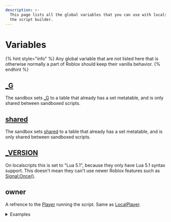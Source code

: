 ```yaml
---
description: >-
  This page lists all the global variables that you can use with localscripts in
  the script builder.
---
```


# Variables

{% hint style="info" %}
Any global variable that are not listed here that is otherwise normally a part of Roblox should keep their vanilla behavior.
{% endhint %}

## [\_G](https://create.roblox.com/docs/reference/engine/globals/LuaGlobals#\_G)

The sandbox sets [\_G](https://create.roblox.com/docs/reference/engine/globals/LuaGlobals#\_G) to a table that already has a set metatable, and is only shared between sandboxed scripts.

## [shared](https://create.roblox.com/docs/reference/engine/globals/RobloxGlobals#shared)

The sandbox sets [shared](https://create.roblox.com/docs/reference/engine/globals/RobloxGlobals#shared) to a table that already has a set metatable, and is only shared between sandboxed scripts.

## [\_VERSION](https://create.roblox.com/docs/reference/engine/globals/LuaGlobals#\_VERSION)

On localscripts this is set to "Lua 5.1", because they only have Lua 5.1 syntax support. This doesn't mean they can't use newer Roblox features such as [Signal:Once()](https://create.roblox.com/docs/reference/engine/datatypes/RBXScriptSignal#Once).

## owner

A refrence to the [Player](https://create.roblox.com/docs/reference/engine/classes/Player) running the script. Same as [LocalPlayer](https://create.roblox.com/docs/reference/engine/classes/Players#LocalPlayer).

<details>

<summary>Examples</summary>

Sets the walkspeed of the player running the script to 32.

<pre class="language-lua"><code class="lang-lua"><strong>local Character = owner.Character
</strong>if Character then
    local Humanoid = Character:FindFirstChildOfClass("Humanoid")
    if Humanoid then
        Humanoid.WalkSpeed = 32
    end
end
</code></pre>

Kills the player running the script with :BreakJoints() if they have a character.

```lua
local Character = owner.Character
if Character then
    Character:BreakJoints()
end
```

</details>
